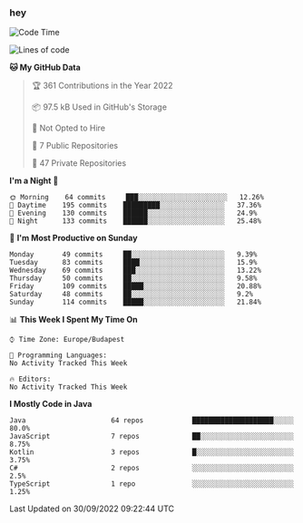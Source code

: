 ### hey

<!--START_SECTION:waka-->
![Code Time](http://img.shields.io/badge/Code%20Time-801%20hrs%2035%20mins-blue)

![Lines of code](https://img.shields.io/badge/From%20Hello%20World%20I%27ve%20Written-511%20Thousand%20lines%20of%20code-blue)

**🐱 My GitHub Data** 

> 🏆 361 Contributions in the Year 2022
 > 
> 📦 97.5 kB Used in GitHub's Storage 
 > 
> 🚫 Not Opted to Hire
 > 
> 📜 7 Public Repositories 
 > 
> 🔑 47 Private Repositories  
 > 
**I'm a Night 🦉** 

```text
🌞 Morning    64 commits     ███░░░░░░░░░░░░░░░░░░░░░░   12.26% 
🌆 Daytime    195 commits    █████████░░░░░░░░░░░░░░░░   37.36% 
🌃 Evening    130 commits    ██████░░░░░░░░░░░░░░░░░░░   24.9% 
🌙 Night      133 commits    ██████░░░░░░░░░░░░░░░░░░░   25.48%

```
📅 **I'm Most Productive on Sunday** 

```text
Monday       49 commits     ██░░░░░░░░░░░░░░░░░░░░░░░   9.39% 
Tuesday      83 commits     ████░░░░░░░░░░░░░░░░░░░░░   15.9% 
Wednesday    69 commits     ███░░░░░░░░░░░░░░░░░░░░░░   13.22% 
Thursday     50 commits     ██░░░░░░░░░░░░░░░░░░░░░░░   9.58% 
Friday       109 commits    █████░░░░░░░░░░░░░░░░░░░░   20.88% 
Saturday     48 commits     ██░░░░░░░░░░░░░░░░░░░░░░░   9.2% 
Sunday       114 commits    █████░░░░░░░░░░░░░░░░░░░░   21.84%

```


📊 **This Week I Spent My Time On** 

```text
⌚︎ Time Zone: Europe/Budapest

💬 Programming Languages: 
No Activity Tracked This Week

🔥 Editors: 
No Activity Tracked This Week

```

**I Mostly Code in Java** 

```text
Java                     64 repos            ████████████████████░░░░░   80.0% 
JavaScript               7 repos             ██░░░░░░░░░░░░░░░░░░░░░░░   8.75% 
Kotlin                   3 repos             █░░░░░░░░░░░░░░░░░░░░░░░░   3.75% 
C#                       2 repos             ░░░░░░░░░░░░░░░░░░░░░░░░░   2.5% 
TypeScript               1 repo              ░░░░░░░░░░░░░░░░░░░░░░░░░   1.25%

```



 Last Updated on 30/09/2022 09:22:44 UTC
<!--END_SECTION:waka-->
